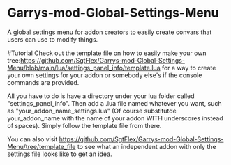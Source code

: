 # Garrys-mod-Global-Settings-Menu
 A global settings menu for addon creators to easily create convars that users can use to modify things.



#Tutorial
Check out the template file on how to easily make your own tree:https://github.com/SgtFlex/Garrys-mod-Global-Settings-Menu/blob/main/lua/settings_panel_info/template.lua
for a way to create your own settings for your addon or somebody else's if the console commands are provided.

All you have to do is have a directory under your lua folder called "settings_panel_info". Then add a .lua file named whatever you want, such as "your_addon_name_settings.lua" (Of course substitutde your_addon_name with the name of your addon WITH underscores instead of spaces). Simply follow the template file from there.

You can also visit https://github.com/SgtFlex/Garrys-mod-Global-Settings-Menu/tree/template_file to see what an independent addon with only the settings file looks like to get an idea.